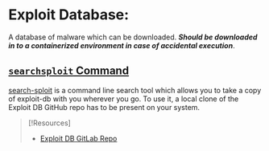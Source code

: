 
# Exploit Database:
A database of malware which can be downloaded. ***Should be downloaded in to a containerized environment in case of accidental execution***.
## [`searchsploit` Command](/cybersecurity/tools/reverse-engineering/searchsploit.md) 
[search-sploit](search-sploit.md) is a command line search tool which allows you to take a copy of exploit-db with you wherever you go. To use it, a local clone of the Exploit DB GitHub repo has to be present on your system.

> [!Resources]
> - [Exploit DB GitLab Repo](https://gitlab.com/exploit-database/exploitdb)

